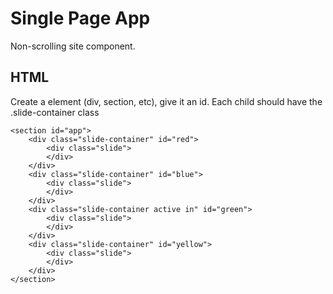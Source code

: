 # Single Page App
Non-scrolling site component.

## HTML
Create a element (div, section, etc), give it an id. Each child should have the .slide-container class

```
<section id="app">
	<div class="slide-container" id="red">
		<div class="slide">
		</div>
	</div>
	<div class="slide-container" id="blue">
		<div class="slide">	
		</div>
	</div>
	<div class="slide-container active in" id="green">
		<div class="slide">	
		</div>
	</div>
	<div class="slide-container" id="yellow">
		<div class="slide">	
		</div>
	</div>
</section>
```
